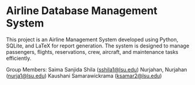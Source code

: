 # Airline Database Management System

This project is an Airline Management System developed using Python, SQLite, and LaTeX for report generation. The system is designed to manage passengers, flights, reservations, crew, aircraft, and maintenance tasks efficiently.



Group Members:
Saima Sanjida Shila (sshila1@lsu.edu)
Nurjahan, Nurjahan (nurja1@lsu.edu) 
Kaushani Samarawickrama (ksamar2@lsu.edu)

